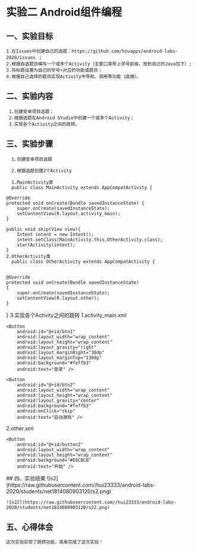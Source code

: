 # 实验二 Android组件编程

## 一、实验目标


    1.在Issues中创建自己的选题：https://github.com/hzuapps/android-labs-2020/issues ；
    2.根据自选题目编写一个或多个Activity（主窗口类带上学号前缀，放到自己的Java包下）;
    3.将标题设置为自己的学号+对应的功能或题目；
    4.根据自己选择的题目实现Activity中导航、调用等功能（选做）。
    
## 二、实验内容

     1.创建安卓项目选题；
     2.根据选题在Android Studio中创建一个或多个Activity；
     3.实现各个Activity之间的跳转。
        
## 三、实验步骤

      
      1.创建安卓项目选题
      
      2.根据选题创建2个Activity
      
      1.MainActivity类
      public class MainActivity extends AppCompatActivity {

    @Override
    protected void onCreate(Bundle savedInstanceState) {
        super.onCreate(savedInstanceState);
        setContentView(R.layout.activity_main);
    }

    public void skip(View view){
        Intent intent = new Intent();
        intent.setClass(MainActivity.this,OtherActivity.class);
        startActivity(intent);
    }
    2.OtherActivity类
      public class OtherActivity extends AppCompatActivity {


    @Override
    protected void onCreate(Bundle savedInstanceState)
    {
        super.onCreate(savedInstanceState);
        setContentView(R.layout.other);
    }
}
      3.实现各个Activity之间的跳转
      1.activity_main.xml
      <?xml version="1.0" encoding="utf-8"?>
<FrameLayout xmlns:android="http://schemas.android.com/apk/res/android"
    xmlns:app="http://schemas.android.com/apk/res-auto"
    xmlns:tools="http://schemas.android.com/tools"
    android:layout_width="match_parent"
    android:layout_height="match_parent"
    android:background="@mipmap/hj"
    android:paddingBottom="16dp"
    android:paddingLeft="16dp"
    android:paddingRight="16dp"
    android:paddingTop="16dp"
    tools:context=".MainActivity">

    <Button
        android:id="@+id/btn1"
        android:layout_width="wrap_content"
        android:layout_height="wrap_content"
        android:layout_gravity="right"
        android:layout_marginRight="30dp"
        android:layout_marginTop="130dp"
        android:background="#feffb3"
        android:text="登录" />

    <Button
        android:id="@+id/btn2"
        android:layout_width="wrap_content"
        android:layout_height="wrap_content"
        android:layout_gravity="center"
        android:background="#feffb3"
        android:onClick="skip"
        android:text="启动游戏" />

</FrameLayout>
     2.other.xml
     <?xml version="1.0" encoding="utf-8"?>
<FrameLayout xmlns:android="http://schemas.android.com/apk/res/android"
    xmlns:app="http://schemas.android.com/apk/res-auto"
    xmlns:tools="http://schemas.android.com/tools"
    android:layout_width="match_parent"
    android:layout_height="match_parent"
    android:background="@mipmap/kk"
    android:paddingBottom="16dp"
    android:paddingLeft="16dp"
    android:paddingRight="16dp"
    android:paddingTop="16dp"
    tools:context=".OtherActivity">

    <Button
        android:id="@+id/button2"
        android:layout_width="wrap_content"
        android:layout_height="wrap_content"
        android:background="#E6CBCB"
        android:text="开始" />

</FrameLayout>
## 四、实验结果
    ![s2](https://raw.githubusercontent.com//hui23333/android-labs-2020/students/net1814080903120/s2.png)
    
    
    ![s22](https://raw.githubusercontent.com//hui23333/android-labs-2020/students/net1814080903120/s22.png)



## 五、心得体会

    这次实验实现了跳转功能，简单完成了这次实验！
        
